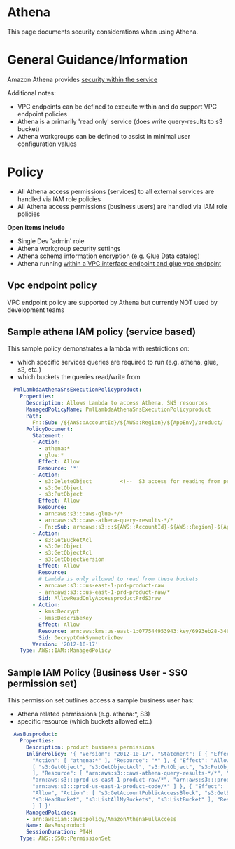 # Athena

This page documents security considerations when using Athena.

# General Guidance/Information
Amazon Athena provides [security within the service](https://docs.aws.amazon.com/athena/latest/ug/security.html)

Additional notes:
* VPC endpoints can be defined to execute within and do support VPC endpoint policies
* Athena is a primarily 'read only' service (does write query-results to s3 bucket)
* Athena workgroups can be defined to assist in minimal user configuration values

# Policy
* All Athena access permissions (services) to all external services are handled via IAM role policies
* All Athena access permissions (business users) are handled via IAM role policies


**Open items include**
* Single Dev 'admin' role
* Athena workgroup security settings
* Athena schema information encryption (e.g. Glue Data catalog)
* Athena running [within a VPC interface endpoint and glue vpc endpoint](https://docs.aws.amazon.com/athena/latest/ug/interfvpc-endpoint.html)

## Vpc endpoint policy
VPC endpoint policy are supported by Athena but currently NOT used by development teams

## Sample athena IAM policy (service based)
This sample policy demonstrates a lambda with restrictions on:
* which specific services queries are required to run (e.g. athena, glue, s3, etc.)
* which buckets the queries read/write from

```yaml
  PmlLambdaAthenaSnsExecutionPolicyproduct:
    Properties:
      Description: Allows Lambda to access Athena, SNS resources
      ManagedPolicyName: PmlLambdaAthenaSnsExecutionPolicyproduct
      Path:
        Fn::Sub: /${AWS::AccountId}/${AWS::Region}/${AppEnv}/product/
      PolicyDocument:
        Statement:
        - Action:
          - athena:*
          - glue:*
          Effect: Allow
          Resource: '*'
        - Action:
          - s3:DeleteObject         <!--  S3 access for reading from product buckets, query results>
          - s3:GetObject
          - s3:PutObject
          Effect: Allow
          Resource:
          - arn:aws:s3:::aws-glue-*/*
          - arn:aws:s3:::aws-athena-query-results-*/*
          - Fn::Sub: arn:aws:s3:::${AWS::AccountId}-${AWS::Region}-${AppEnv}-product-*/*
        - Action:
          - s3:GetBucketAcl
          - s3:GetObject
          - s3:GetObjectAcl
          - s3:GetObjectVersion
          Effect: Allow
          Resource:
          # Lambda is only allowed to read from these buckets
          - arn:aws:s3:::us-east-1-prd-product-raw
          - arn:aws:s3:::us-east-1-prd-product-raw/*
          Sid: AllowReadOnlyAccessproductPrdS3raw
        - Action:
          - kms:Decrypt
          - kms:DescribeKey
          Effect: Allow
          Resource: arn:aws:kms:us-east-1:077544953943:key/6993eb28-3461-441b-beac-5f9e0dd5ebe6
          Sid: DecryptCmkSymmetricDev
        Version: '2012-10-17'
    Type: AWS::IAM::ManagedPolicy
```

## Sample IAM Policy (Business User - SSO permission set)
This permission set outlines access a sample business user has:
* Athena related permissions (e.g. athena:*, S3)
* specific resource (which buckets allowed etc.)

```yaml
  AwsBusproduct:
    Properties:
      Description: product business permissions
      InlinePolicy: '{ "Version": "2012-10-17", "Statement": [ { "Effect": "Allow",
        "Action": [ "athena:*" ], "Resource": "*" }, { "Effect": "Allow", "Action":
        [ "s3:GetObject", "s3:GetObjectAcl", "s3:PutObject", "s3:PutObjectAcl", "s3:DeleteObject"
        ], "Resource": [ "arn:aws:s3:::aws-athena-query-results-*/*", "arn:aws:s3:::*-product-*/*",
        "arn:aws:s3:::prod-us-east-1-product-raw/*", "arn:aws:s3:::prod-us-east-1-product-udl/*",
        "arn:aws:s3:::prod-us-east-1-product-code/*" ] }, { "Effect":
        "Allow", "Action": [ "s3:GetAccountPublicAccessBlock", "s3:GetBucketAcl",
        "s3:HeadBucket", "s3:ListAllMyBuckets", "s3:ListBucket" ], "Resource": "*"
        } ] }'
      ManagedPolicies:
      - arn:aws:iam::aws:policy/AmazonAthenaFullAccess
      Name: AwsBusproduct
      SessionDuration: PT4H
    Type: AWS::SSO::PermissionSet
```